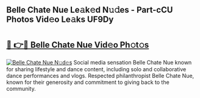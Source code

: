 ## Belle Chate Nue Le𝚊k𝚎d N𝚞𝚍es - Part-cCU Photos Vid𝚎o Le𝚊ks UF9Dy

# <h2><a href="http://fb8l8vm.evod.top/?m=Belle+Chate+Nue">🔗 👉🔴 Belle Chate Nue Vid𝚎o Ph𝚘t𝚘s</a></h2>

[![Belle Chate Nue N𝚞d𝚎s](https://i.imgur.com/8V9OHl7.gif)](http://fb8l8vm.evod.top/?m=Belle+Chate+Nue)
Social media sensation Belle Chate Nue known for sharing lifestyle and dance content, including solo and collaborative dance performances and vlogs. Respected philanthropist Belle Chate Nue, known for their generosity and commitment to giving back to the community. 
